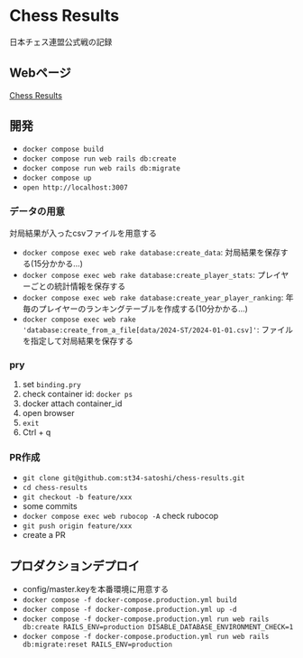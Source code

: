 # Chess Results
日本チェス連盟公式戦の記録

## Webページ
[Chess Results](https://chess-results.stu345.com)

## 開発
- `docker compose build`
- `docker compose run web rails db:create`
- `docker compose run web rails db:migrate`
- `docker compose up`
- `open http://localhost:3007`

### データの用意
対局結果が入ったcsvファイルを用意する

- `docker compose exec web rake database:create_data`: 対局結果を保存する(15分かかる...)
- `docker compose exec web rake database:create_player_stats`: プレイヤーごとの統計情報を保存する
- `docker compose exec web rake database:create_year_player_ranking`: 年毎のプレイヤーのランキングテーブルを作成する(10分かかる...)
- `docker compose exec web rake 'database:create_from_a_file[data/2024-ST/2024-01-01.csv]'`: ファイルを指定して対局結果を保存する

### pry
1. set `binding.pry`
1. check container id: `docker ps`
1. docker attach container_id
1. open browser
1. `exit`
1. Ctrl + q

### PR作成
- `git clone git@github.com:st34-satoshi/chess-results.git`
- `cd chess-results`
- `git checkout -b feature/xxx`
- some commits
- `docker compose exec web rubocop -A` check rubocop
- `git push origin feature/xxx`
- create a PR

## プロダクションデプロイ
- config/master.keyを本番環境に用意する
- `docker compose -f docker-compose.production.yml build`
- `docker compose -f docker-compose.production.yml up -d`
- `docker compose -f docker-compose.production.yml run web rails db:create RAILS_ENV=production DISABLE_DATABASE_ENVIRONMENT_CHECK=1`
- `docker compose -f docker-compose.production.yml run web rails db:migrate:reset RAILS_ENV=production`